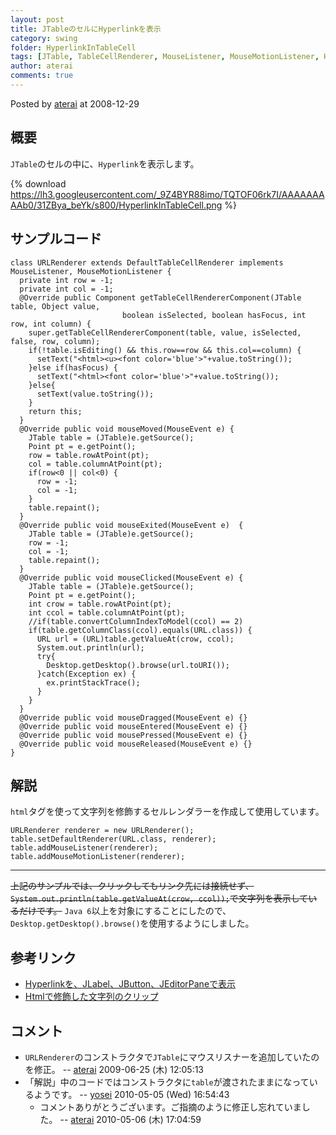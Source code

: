 ```yaml
---
layout: post
title: JTableのセルにHyperlinkを表示
category: swing
folder: HyperlinkInTableCell
tags: [JTable, TableCellRenderer, MouseListener, MouseMotionListener, Html, Desktop]
author: aterai
comments: true
---
```


Posted by [aterai](http://terai.xrea.jp/aterai.html) at 2008-12-29

## 概要
`JTable`のセルの中に、`Hyperlink`を表示します。

{% download https://lh3.googleusercontent.com/_9Z4BYR88imo/TQTOF06rk7I/AAAAAAAAAb0/31ZBya_beYk/s800/HyperlinkInTableCell.png %}

## サンプルコード
<pre class="prettyprint"><code>class URLRenderer extends DefaultTableCellRenderer implements MouseListener, MouseMotionListener {
  private int row = -1;
  private int col = -1;
  @Override public Component getTableCellRendererComponent(JTable table, Object value,
                         boolean isSelected, boolean hasFocus, int row, int column) {
    super.getTableCellRendererComponent(table, value, isSelected, false, row, column);
    if(!table.isEditing() &amp;&amp; this.row==row &amp;&amp; this.col==column) {
      setText("&lt;html&gt;&lt;u&gt;&lt;font color='blue'&gt;"+value.toString());
    }else if(hasFocus) {
      setText("&lt;html&gt;&lt;font color='blue'&gt;"+value.toString());
    }else{
      setText(value.toString());
    }
    return this;
  }
  @Override public void mouseMoved(MouseEvent e) {
    JTable table = (JTable)e.getSource();
    Point pt = e.getPoint();
    row = table.rowAtPoint(pt);
    col = table.columnAtPoint(pt);
    if(row&lt;0 || col&lt;0) {
      row = -1;
      col = -1;
    }
    table.repaint();
  }
  @Override public void mouseExited(MouseEvent e)  {
    JTable table = (JTable)e.getSource();
    row = -1;
    col = -1;
    table.repaint();
  }
  @Override public void mouseClicked(MouseEvent e) {
    JTable table = (JTable)e.getSource();
    Point pt = e.getPoint();
    int crow = table.rowAtPoint(pt);
    int ccol = table.columnAtPoint(pt);
    //if(table.convertColumnIndexToModel(ccol) == 2)
    if(table.getColumnClass(ccol).equals(URL.class)) {
      URL url = (URL)table.getValueAt(crow, ccol);
      System.out.println(url);
      try{
        Desktop.getDesktop().browse(url.toURI());
      }catch(Exception ex) {
        ex.printStackTrace();
      }
    }
  }
  @Override public void mouseDragged(MouseEvent e) {}
  @Override public void mouseEntered(MouseEvent e) {}
  @Override public void mousePressed(MouseEvent e) {}
  @Override public void mouseReleased(MouseEvent e) {}
}
</code></pre>

## 解説
`html`タグを使って文字列を修飾するセルレンダラーを作成して使用しています。

<pre class="prettyprint"><code>URLRenderer renderer = new URLRenderer();
table.setDefaultRenderer(URL.class, renderer);
table.addMouseListener(renderer);
table.addMouseMotionListener(renderer);
</code></pre>

- - - -
~~上記のサンプルでは、クリックしてもリンク先には接続せず、`System.out.println(table.getValueAt(crow, ccol));`で文字列を表示しているだけです。~~ `Java 6`以上を対象にすることにしたので、`Desktop.getDesktop().browse()`を使用するようにしました。

## 参考リンク
- [Hyperlinkを、JLabel、JButton、JEditorPaneで表示](http://terai.xrea.jp/Swing/HyperlinkLabel.html)
- [Htmlで修飾した文字列のクリップ](http://terai.xrea.jp/Swing/ClippedHtmlLabel.html)

<!-- dummy comment line for breaking list -->

## コメント
- `URLRenderer`のコンストラクタで`JTable`にマウスリスナーを追加していたのを修正。 -- [aterai](http://terai.xrea.jp/aterai.html) 2009-06-25 (木) 12:05:13
- 「解説」中のコードではコンストラクタに`table`が渡されたままになっているようです。 -- [yosei](http://terai.xrea.jp/yosei.html) 2010-05-05 (Wed) 16:54:43
    - コメントありがとうございます。ご指摘のように修正し忘れていました。 -- [aterai](http://terai.xrea.jp/aterai.html) 2010-05-06 (木) 17:04:59

<!-- dummy comment line for breaking list -->

